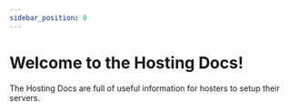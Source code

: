 ```yaml
---
sidebar_position: 0
---
```


# Welcome to the Hosting Docs!

The Hosting Docs are full of useful information for hosters to setup their servers.
